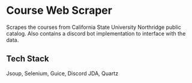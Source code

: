 
# Course Web Scraper

Scrapes the courses from California State University Northridge public catalog. Also contains a discord bot implementation to interface with the data.

## Tech Stack
Jsoup, Selenium, Guice, Discord JDA, Quartz

